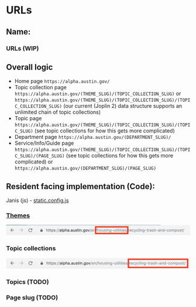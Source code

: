 # URLs

## Name:

### URLs (WIP)

## Overall logic

- Home page `https://alpha.austin.gov/`
- Topic collection page `https://alpha.austin.gov/(THEME_SLUG)/(TOPIC_COLLECTION_SLUG)` or `https://alpha.austin.gov/(THEME_SLUG)/(TOPIC_COLLECTION_SLUG)/(TOPIC_COLLECTION_SLUG)` (our current (Joplin 2) data structure supports an unlimited chain of topic collections)
- Topic page `https://alpha.austin.gov/(THEME_SLUG)/(TOPIC_COLLECTION_SLUG)/(TOPIC_SLUG)` (see topic collections for how this gets more complicated)
- Department page `https://alpha.austin.gov/(DEPARTMENT_SLUG)/`
- Service/Info/Guide page `https://alpha.austin.gov/(THEME_SLUG)/(TOPIC_COLLECTION_SLUG)/(TOPIC_SLUG)/(PAGE_SLUG)` (see topic collections for how this gets more complicated) or `https://alpha.austin.gov/(DEPARTMENT_SLUG)/(PAGE_SLUG)`

## Resident facing implementation (Code):

Janis (js) - [static.config.js](https://github.com/cityofaustin/janis/blob/master/static.config.js)

### [Themes](themes.md)

![theme](themes/url.png)

### Topic collections

![theme](topic_collections/url.png)

### Topics (TODO)

### Page slug (TODO)
